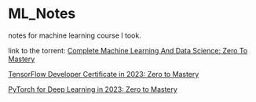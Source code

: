 # ML_Notes
notes for machine learning course I took.

link to the torrent:
[Complete Machine Learning And Data Science: Zero To Mastery](https://www.1377x.to/torrent/4812342/Udemy-Complete-Machine-Learning-Data-Science-Bootcamp-2021/)

[TensorFlow Developer Certificate in 2023: Zero to Mastery](https://www.1377x.to/torrent/5548518/Udemy-TensorFlow-Developer-Certificate-in-2023-Zero-to-Mastery-FCS/)

[PyTorch for Deep Learning in 2023: Zero to Mastery](https://www.1377x.to/torrent/5540550/Udemy-PyTorch-for-Deep-Learning-in-2023-Zero-to-Mastery-FCS/)
